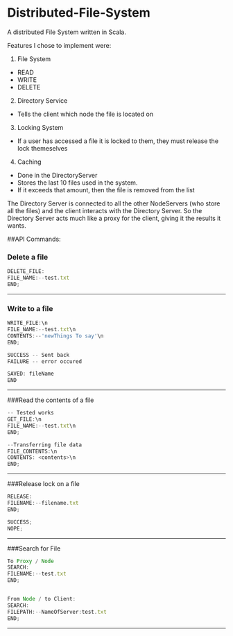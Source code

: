 # Distributed-File-System
A distributed File System written in Scala.

Features I chose to implement were:

1. File System
  - READ
  - WRITE
  - DELETE
2. Directory Service 
  - Tells the client which node the file is located on
3. Locking System
  - If a user has accessed a file it is locked to them, they must release the lock themeselves
4. Caching
  - Done in the DirectoryServer
  - Stores the last 10 files used in the system.
  - If it exceeds that amount, then the file is removed from the list


The Directory Server is connected to all the other NodeServers (who store all the files) and the client interacts with the Directory Server. So the Directory Server acts much like a proxy for the client, giving it the results it wants.

##API Commands:
### Delete a file
```Javascript
DELETE_FILE:
FILE_NAME:--test.txt
END;
```
---

### Write to a file
```javascript
WRITE_FILE:\n
FILE_NAME:--test.txt\n
CONTENTS:--'newThings To say'\n
END;

SUCCESS -- Sent back
FAILURE -- error occured

SAVED: fileName
END
```
---

###Read the contents of a file
```javascript
-- Tested works
GET_FILE:\n
FILE_NAME:--test.txt\n
END;

--Transferring file data
FILE_CONTENTS:\n
CONTENTS: <contents>\n
END;
```
---

###Release lock on a file
```javascript
RELEASE:
FILENAME:--filename.txt
END;

SUCCESS;
NOPE;
```
---

###Search for File
```javascript
To Proxy / Node
SEARCH:
FILENAME:--test.txt
END;


From Node / to Client:
SEARCH:
FILEPATH:--NameOfServer:test.txt
END;
```
---
